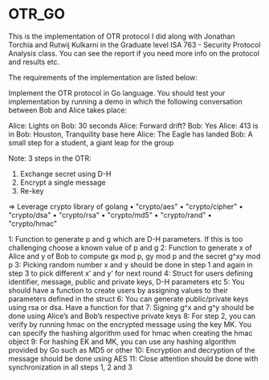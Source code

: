 # OTR_GO
This is the implementation of OTR protocol I did along with Jonathan Torchia and Rutwij Kulkarni in the Graduate level ISA 763 - Security Protocol Analysis class. You can see the report if you need more info on the protocol and results etc.

The requirements of the implementation are listed below:

Implement the OTR protocol in Go language. You should test your implementation by running a demo in which the following conversation between Bob and Alice takes place:

Alice: Lights on
Bob: 30 seconds
Alice: Forward drift?
Bob: Yes
Alice: 413 is in
Bob: Houston, Tranquility base here
Alice: The Eagle has landed
Bob: A small step for a student, a giant leap for the group

Note:
3 steps in the OTR:
1.	Exchange secret using D-H
2.	Encrypt a single message
3.	Re-key

=>	Leverage crypto library of golang
•	"crypto/aes"
•	"crypto/cipher"
•	 "crypto/dsa"
•	"crypto/rsa"
•	 "crypto/md5"
•	 "crypto/rand"
•	 "crypto/hmac"

1: Function to generate p and g which are D-H parameters. If this is too challenging choose a known value of p and g
2: Function to generate x of Alice and y of Bob to compute gx mod p, gy mod p and the secret g^xy mod p
3: Picking random number x and y should be done in step 1 and again in step 3 to pick different x’ and y’ for next round
4: Struct for users defining identifier, message, public and private keys, D-H parameters etc
5: You should have a function to create users by assigning values to their parameters defined in the struct
6: You can generate public/private keys using rsa or dsa. Have a function for that
7: Signing g^x and g^y should be done using Alice’s and Bob’s respective private keys
8: For step 2, you can verify by running hmac on the encrypted message using the key MK. You can specify the hashing algorithm used for hmac when creating the hmac object
9: For hashing EK and MK, you can use any hashing algorithm provided by Go such as MD5 or other
10: Encryption and decryption of the message should be done using AES
11: Close attention should be done with synchronization in all steps 1, 2 and 3
